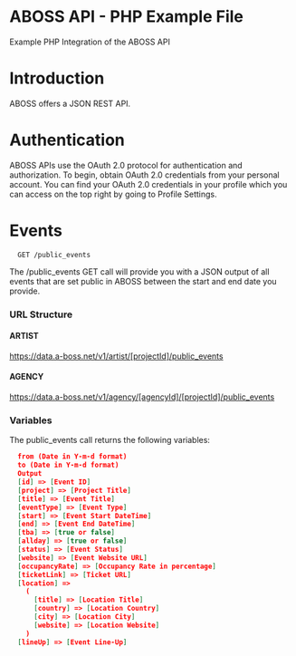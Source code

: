 # ABOSS API - PHP Example File
Example PHP Integration of the ABOSS API

# Introduction
ABOSS offers a JSON REST API.

# Authentication
ABOSS APIs use the OAuth 2.0 protocol for authentication and authorization. To begin, obtain OAuth 2.0 credentials from your personal account. You can find your OAuth 2.0 credentials in your profile which you can access on the top right by going to Profile Settings.

# Events
```cURL
  GET /public_events
```

The /public_events GET call will provide you with a JSON output of all events that are set public in ABOSS between the start and end date you provide.

### URL Structure

#### ARTIST
https://data.a-boss.net/v1/artist/[projectId]/public_events

#### AGENCY
https://data.a-boss.net/v1/agency/[agencyId]/[projectId]/public_events

### Variables
The public_events call returns the following variables:
```JSON
  from (Date in Y-m-d format)
  to (Date in Y-m-d format)
  Output
  [id] => [Event ID]
  [project] => [Project Title]
  [title] => [Event Title]
  [eventType] => [Event Type]
  [start] => [Event Start DateTime]
  [end] => [Event End DateTime]
  [tba] => [true or false]
  [allday] => [true or false]
  [status] => [Event Status]
  [website] => [Event Website URL]
  [occupancyRate] => [Occupancy Rate in percentage]
  [ticketLink] => [Ticket URL]
  [location] =>
    (
      [title] => [Location Title]
      [country] => [Location Country]
      [city] => [Location City]
      [website] => [Location Website]
    )
  [lineUp] => [Event Line-Up]
```
